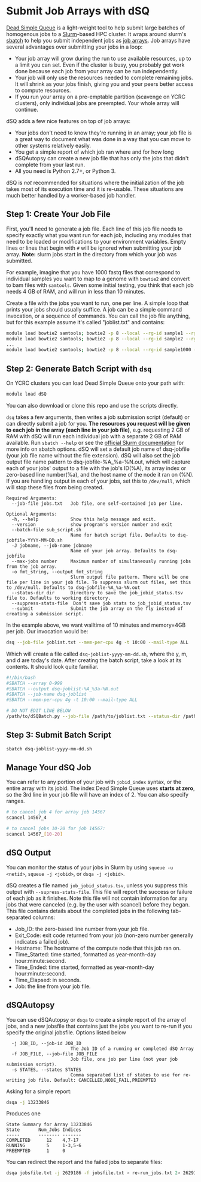 # Submit Job Arrays with dSQ

[Dead Simple Queue](https://github.com/ycrc/dsq) is a light-weight tool to help submit large batches of homogenous jobs to a [Slurm](https://slurm.schedmd.com/)-based HPC cluster. It wraps around slurm's [sbatch](https://slurm.schedmd.com/sbatch.html) to help you submit independent jobs as [job arrays](https://slurm.schedmd.com/job_array.html). Job arrays have several advantages over submitting your jobs in a loop:

* Your job array will grow during the run to use available resources, up to a limit you can set. Even if the cluster is busy, you probably get work done because each job from your array can be run independently.
* Your job will only use the resources needed to complete remaining jobs. It will shrink as your jobs finish, giving you and your peers better access to compute resources.
* If you run your array on a pre-emptable partition (scavenge on YCRC clusters), only individual jobs are preempted. Your whole array will continue.

dSQ adds a few nice features on top of job arrays:

* Your jobs don't need to know they're running in an array; your job file is a great way to document what was done in a way that you can move to other systems relatively easily.
* You get a simple report of which job ran where and for how long
* dSQAutopsy can create a new job file that has only the jobs that didn't complete from your last run.
* All you need is Python 2.7+, or Python 3.

dSQ is _not_ recommended for situations where the initialization of the job takes most of its execution time and it is re-usable. These situations are much better handled by a worker-based job handler.

## Step 1: Create Your Job File

First, you'll need to generate a job file. Each line of this job file needs to specify exactly what you want run for each job, including any modules that need to be loaded or modifications to your environment variables. Empty lines or lines that begin with `#` will be ignored when submitting your job array. **Note:** slurm jobs start in the directory from which your job was submitted.

For example, imagine that you have 1000 fastq files that correspond to individual samples you want to map to a genome with `bowtie2` and convert to bam files with `samtools`. Given some initial testing, you think that each job needs 4 GB of RAM, and will run in less than 10 minutes.

Create a file with the jobs you want to run, one per line. A simple loop that prints your jobs should usually suffice. A job can be a simple command invocation, or a sequence of commands. You can call the job file anything, but for this example assume it's called "joblist.txt" and contains:

``` bash
module load bowtie2 samtools; bowtie2 -p 8 --local --rg-id sample1 --rg SM:sample1 --rg LB:sci_seq --rg PL:ILLUMINA -x my_genome -U sample1.fastq - | samtools view -Shu - | samtools sort  - sample1
module load bowtie2 samtools; bowtie2 -p 8 --local --rg-id sample2 --rg SM:sample2 --rg LB:sci_seq --rg PL:ILLUMINA -x my_genome -U sample2.fastq - | samtools view -Shu - | samtools sort  - sample2
...
module load bowtie2 samtools; bowtie2 -p 8 --local --rg-id sample1000 --rg SM:sample1000 --rg LB:sci_seq --rg PL:ILLUMINA -x my_genome -U sample1000.fastq - | samtools view -Shu - | samtools sort  - sample1000
```

## Step 2: Generate Batch Script with `dsq`

On YCRC clusters you can load Dead Simple Queue onto your path with:

``` bash
module load dSQ
```

You can also download or clone this repo and use the scripts directly.


`dsq` takes a few arguments, then writes a job submission script (default) or can directly submit a job for you. **The resources you request will be given to each job in the array (each line in your job file)**, e.g. requesting 2 GB of RAM with dSQ will run each individual job with a separate 2 GB of RAM available. Run `sbatch --help` or see the [official Slurm documentation](https://slurm.schedmd.com/sbatch.html) for more info on sbatch options. dSQ will set a default job name of dsq-jobfile (your job file name without the file extension). dSQ will also set the job output file name pattern to dsq-jobfile-%A_%a-%N.out, which will capture each of your jobs' output to a file with the job's ID(%A), its array index or zero-based line number(%a), and the host name of the node it ran on (%N). If you are handling output in each of your jobs, set this to `/dev/null`, which will stop these files from being created.

``` text
Required Arguments:
  --job-file jobs.txt   Job file, one self-contained job per line.

Optional Arguments:
  -h, --help            Show this help message and exit.
  --version             show program's version number and exit
  --batch-file sub_script.sh
                        Name for batch script file. Defaults to dsq-jobfile-YYYY-MM-DD.sh
  -J jobname, --job-name jobname
                        Name of your job array. Defaults to dsq-jobfile
  --max-jobs number     Maximum number of simultaneously running jobs from the job array.
  -o fmt_string, --output fmt_string
                        Slurm output file pattern. There will be one file per line in your job file. To suppress slurm out files, set this to /dev/null. Defaults to dsq-jobfile-%A_%a-%N.out
  --status-dir dir      Directory to save the job_jobid_status.tsv file to. Defaults to working directory.
  --suppress-stats-file  Don't save job stats to job_jobid_status.tsv
  --submit              Submit the job array on the fly instead of creating a submission script.
```

In the example above, we want walltime of 10 minutes and memory=4GB per job. Our invocation would be:

``` bash
dsq --job-file joblist.txt --mem-per-cpu 4g -t 10:00 --mail-type ALL
```

Which will create a file called `dsq-joblist-yyyy-mm-dd.sh`, where the y, m, and d are today's date. After creating the batch script, take a look at its contents. It should look quite familiar.

``` bash
#!/bin/bash
#SBATCH --array 0-999
#SBATCH --output dsq-joblist-%A_%3a-%N.out
#SBATCH --job-name dsq-joblist
#SBATCH --mem-per-cpu 4g -t 10:00 --mail-type ALL

# DO NOT EDIT LINE BELOW
/path/to/dSQBatch.py --job-file /path/to/joblist.txt --status-dir /path/to/here
```

## Step 3: Submit Batch Script

``` bash
sbatch dsq-joblist-yyyy-mm-dd.sh
```

## Manage Your dSQ Job

You can refer to any portion of your job with `jobid_index` syntax, or the entire array with its jobid. The index Dead Simple Queue uses **starts at zero**, so the 3rd line in your job file will have an index of 2. You can also specify ranges.

``` bash
# to cancel job 4 for array job 14567
scancel 14567_4

# to cancel jobs 10-20 for job 14567:
scancel 14567_[10-20]
```

## dSQ Output

You can monitor the status of your jobs in Slurm by using `squeue -u <netid>`, `squeue -j <jobid>`, or `dsqa -j <jobid>`.

dSQ creates a file named `job_jobid_status.tsv`, unless you suppress this output with `--supress-stats-file`. This file will report the success or failure of each job as it finishes. Note this file will not contain information for any jobs that were canceled (e.g. by the user with scancel) before they began. This file contains details about the completed jobs in the following tab-separated columns:

* Job_ID: the zero-based line number from your job file.
* Exit_Code: exit code returned from your job (non-zero number generally indicates a failed job).
* Hostname: The hostname of the compute node that this job ran on.
* Time_Started: time started, formatted as year-month-day hour:minute:second.
* Time_Ended: time started, formatted as year-month-day hour:minute:second.
* Time_Elapsed: in seconds.
* Job: the line from your job file.

## dSQAutopsy

You can use dSQAutopsy or `dsqa` to create a simple report of the array of jobs, and a new jobsfile that contains just the jobs you want to re-run if you specify the original jobsfile. Options listed below

``` text
  -j JOB_ID, --job-id JOB_ID
                        The Job ID of a running or completed dSQ Array
  -f JOB_FILE, --job-file JOB_FILE
                        Job file, one job per line (not your job submission script).
  -s STATES, --states STATES
                        Comma separated list of states to use for re-writing job file. Default: CANCELLED,NODE_FAIL,PREEMPTED
```

Asking for a simple report:

``` bash
dsqa -j 13233846
```

Produces one

``` text
State Summary for Array 13233846
State       Num_Jobs Indices  
-----       -------- -------  
COMPLETED      12    4,7-17   
RUNNING        5     1-3,5-6  
PREEMPTED      1     0 
```

You can redirect the report and the failed jobs to separate files:

``` bash
dsqa jobsfile.txt -j 2629186 -f jobsfile.txt > re-run_jobs.txt 2> 2629186_report.txt
```
